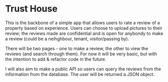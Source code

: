 # Trust House #

This is the backbone of a simple app that allows users to rate a review of a property based on experience.  Users can choose to upload pictures to their review; the reviews made are confidential and is open for anybondy to make a review (could be a neihghbour, tenant, visitor/passing by).

There will be two pages - one to make a review, the other to view the reviews (and search through them).  For now it will be very basic, but with the intention to add & refactor code in the future.

I will also aim to make a public API so users can query the reviews from the information from the database.  The user will be returned a JSON object.